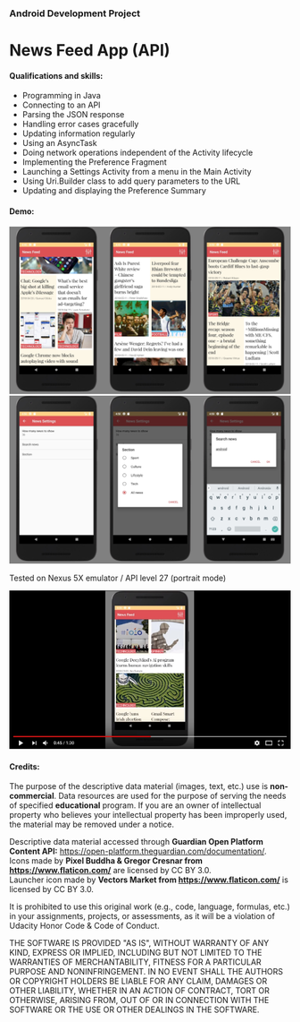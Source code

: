 ### Android Development Project
# News Feed App (API)

#### Qualifications and skills:
- Programming in Java
- Connecting to an API
- Parsing the JSON response
- Handling error cases gracefully
- Updating information regularly
- Using an AsyncTask
- Doing network operations independent of the Activity lifecycle
- Implementing the Preference Fragment
- Launching a Settings Activity from a menu in the Main Activity
- Using Uri.Builder class to add query parameters to the URL
- Updating and displaying the Preference Summary

#### Demo:

![image](/2018-05-12-Android%20Emulator%20-%20Nexus_5X_API_P_5554-A.jpg)
![image](/2018-05-12-Android%20Emulator%20-%20Nexus_5X_API_P_5554-B.jpg)

Tested on Nexus 5X emulator / API level 27 (portrait mode) <br>

[![YouTube](/2018-05-14-ABND%20P7%20News%20Feed%20Stage%20II%20Demo%20-%20YouTube.jpg)](https://www.youtube.com/watch?v=oPbPPzfD5g8)

#### Credits:

The purpose of the descriptive data material (images, text, etc.) use is **non-commercial**. Data resources are used for the purpose of serving the needs of specified **educational** program. If you are an owner of intellectual property who believes your intellectual property has been improperly used, the material may be removed under a notice.

Descriptive data material accessed through **Guardian Open Platform Content API:** https://open-platform.theguardian.com/documentation/.
<br />Icons made by **Pixel Buddha & Gregor Cresnar from https://www.flaticon.com/** are licensed by CC BY 3.0.
<br />Launcher icon made by **Vectors Market from https://www.flaticon.com/** is licensed by CC BY 3.0.

It is prohibited to use this original work (e.g., code, language, formulas, etc.) in your assignments, projects, or assessments, as it will be a violation of Udacity Honor Code & Code of Conduct.

THE SOFTWARE IS PROVIDED "AS IS", WITHOUT WARRANTY OF ANY KIND, EXPRESS OR IMPLIED, INCLUDING BUT NOT LIMITED TO THE WARRANTIES OF MERCHANTABILITY, FITNESS FOR A PARTICULAR PURPOSE AND NONINFRINGEMENT. IN NO EVENT SHALL THE AUTHORS OR COPYRIGHT HOLDERS BE LIABLE FOR ANY CLAIM, DAMAGES OR OTHER LIABILITY, WHETHER IN AN ACTION OF CONTRACT, TORT OR OTHERWISE, ARISING FROM, OUT OF OR IN CONNECTION WITH THE SOFTWARE OR THE USE OR OTHER DEALINGS IN THE SOFTWARE.
